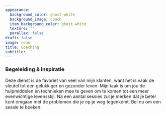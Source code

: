 ```yaml
---
appearance:
  background_color: ghost-white
  background_image: coach
  item_background_color: ghost-white
  texture: ''
  parallax: false
draft: false
image: none
title: Coaching
subtitle: ''
---
```



### Begeleiding & inspiratie

Deze dienst is de favoriet van veel van mijn klanten, want het is vaak de sleutel tot een gelukkiger en gezonder leven. Mijn taak is om jou de hulpmiddelen en technieken mee te geven om te komen tot een meer evenwichtige levensstijl. Na een aantal sessies zul je merken dat je beter kunt omgaan met de problemen die je op je weg tegenkomt. Bel nu om een sessie te boeken.
